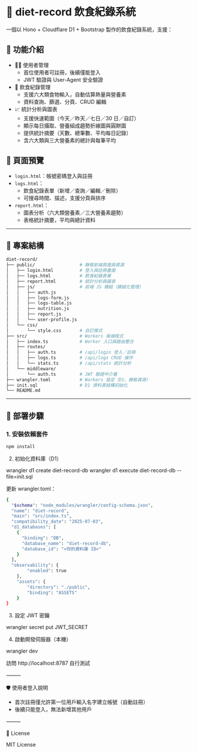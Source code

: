 # 🥗 diet-record 飲食紀錄系統

一個以 Hono + Cloudflare D1 + Bootstrap 製作的飲食紀錄系統，支援：

## 🔧 功能介紹

- 🧑‍💼 使用者管理
  - 首位使用者可註冊，後續僅能登入
  - JWT 驗證與 User-Agent 安全驗證
- 🥗 飲食紀錄管理
  - 支援六大類食物輸入，自動估算熱量與營養素
  - 資料查詢、篩選、分頁、CRUD 編輯
- 📈 統計分析與圖表
  - 支援快速範圍（今天／昨天／七日／30 日／自訂）
  - 顯示每日攝取、營養組成趨勢折線圖與圓餅圖
  - 提供統計摘要（天數、總筆數、平均每日記錄）
  - 含六大類與三大營養素的總計與每筆平均

## 📄 頁面預覽

- `login.html`：帳號密碼登入與註冊
- `logs.html`：
  - 飲食紀錄表單（新增／查詢／編輯／刪除）
  - 可搜尋時間、描述，支援分頁與排序
- `report.html`：
  - 圖表分析（六大類營養素／三大營養素趨勢）
  - 表格統計摘要，平均與總計資料

---

## 📁 專案結構

```bash
diet-record/
├── public/                 # 靜態前端頁面與資源
│   ├── login.html          # 登入與註冊畫面
│   ├── logs.html           # 飲食紀錄表單
│   ├── report.html         # 統計分析與圖表
│   ├── js/                 # 前端 JS 模組（模組化管理）
│   │   ├── auth.js
│   │   ├── logs-form.js
│   │   ├── logs-table.js
│   │   ├── nutrition.js
│   │   ├── report.js
│   │   └── user-profile.js
│   └── css/
│       └── style.css       # 自訂樣式
├── src/                    # Workers 後端程式
│   ├── index.ts            # Worker 入口與路由整合
│   ├── routes/
│   │   ├── auth.ts         # /api/login 登入／註冊
│   │   ├── logs.ts         # /api/logs CRUD 操作
│   │   └── stats.ts        # /api/stats 統計分析
│   └── middleware/
│       └── auth.ts         # JWT 驗證中介層
├── wrangler.toml           # Workers 設定（D1、靜態資源）
├── init.sql                # D1 資料表結構初始化
└── README.md
```

---

## 🚀 部署步驟

### 1. 安裝依賴套件

```bash
npm install
```

2. 初始化資料庫（D1）

wrangler d1 create diet-record-db
wrangler d1 execute diet-record-db --file=init.sql

更新 wrangler.toml：

```bash
{
  "$schema": "node_modules/wrangler/config-schema.json",
  "name": "diet-record",
  "main": "src/index.ts",
  "compatibility_date": "2025-07-03",
  "d1_databases": [
    {
      "binding": "DB",
      "database_name": "diet-record-db",
      "database_id": "<你的資料庫 ID>"
    }
  ],
  "observability": {
		"enabled": true
	},
	"assets": {
		"directory": "./public",
		"binding": "ASSETS"
	}
}
```

3. 設定 JWT 密鑰

wrangler secret put JWT_SECRET

4. 啟動開發伺服器（本機）

wrangler dev

訪問 http://localhost:8787 自行測試

⸻

🛡 使用者登入說明

- 首次註冊僅允許第一位用戶輸入名字建立帳號（自動註冊）
- 後續只能登入，無法新增其他用戶

⸻

📜 License

MIT License
